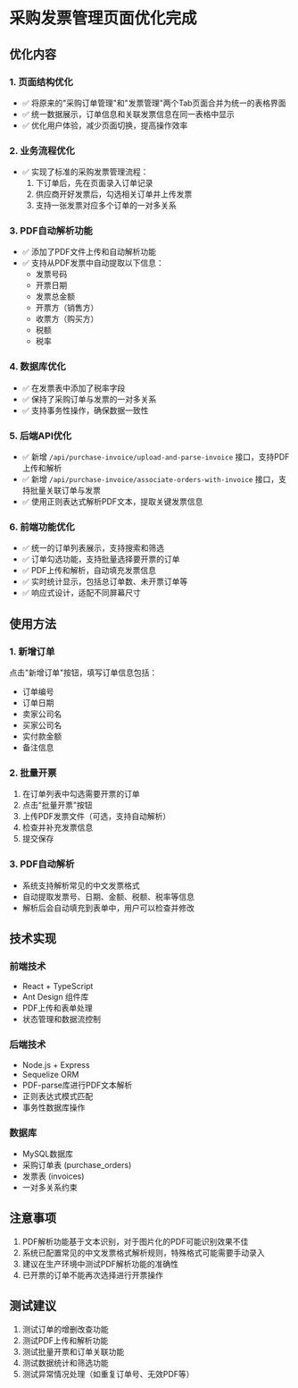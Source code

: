 # 采购发票管理页面优化完成

## 优化内容

### 1. 页面结构优化
- ✅ 将原来的"采购订单管理"和"发票管理"两个Tab页面合并为统一的表格界面
- ✅ 统一数据展示，订单信息和关联发票信息在同一表格中显示
- ✅ 优化用户体验，减少页面切换，提高操作效率

### 2. 业务流程优化
- ✅ 实现了标准的采购发票管理流程：
  1. 下订单后，先在页面录入订单记录
  2. 供应商开好发票后，勾选相关订单并上传发票
  3. 支持一张发票对应多个订单的一对多关系

### 3. PDF自动解析功能
- ✅ 添加了PDF文件上传和自动解析功能
- ✅ 支持从PDF发票中自动提取以下信息：
  - 发票号码
  - 开票日期
  - 发票总金额
  - 开票方（销售方）
  - 收票方（购买方）
  - 税额
  - 税率

### 4. 数据库优化
- ✅ 在发票表中添加了税率字段
- ✅ 保持了采购订单与发票的一对多关系
- ✅ 支持事务性操作，确保数据一致性

### 5. 后端API优化
- ✅ 新增 `/api/purchase-invoice/upload-and-parse-invoice` 接口，支持PDF上传和解析
- ✅ 新增 `/api/purchase-invoice/associate-orders-with-invoice` 接口，支持批量关联订单与发票
- ✅ 使用正则表达式解析PDF文本，提取关键发票信息

### 6. 前端功能优化
- ✅ 统一的订单列表展示，支持搜索和筛选
- ✅ 订单勾选功能，支持批量选择要开票的订单
- ✅ PDF上传和解析，自动填充发票信息
- ✅ 实时统计显示，包括总订单数、未开票订单等
- ✅ 响应式设计，适配不同屏幕尺寸

## 使用方法

### 1. 新增订单
点击"新增订单"按钮，填写订单信息包括：
- 订单编号
- 订单日期
- 卖家公司名
- 买家公司名
- 实付款金额
- 备注信息

### 2. 批量开票
1. 在订单列表中勾选需要开票的订单
2. 点击"批量开票"按钮
3. 上传PDF发票文件（可选，支持自动解析）
4. 检查并补充发票信息
5. 提交保存

### 3. PDF自动解析
- 系统支持解析常见的中文发票格式
- 自动提取发票号、日期、金额、税额、税率等信息
- 解析后会自动填充到表单中，用户可以检查并修改

## 技术实现

### 前端技术
- React + TypeScript
- Ant Design 组件库
- PDF上传和表单处理
- 状态管理和数据流控制

### 后端技术
- Node.js + Express
- Sequelize ORM
- PDF-parse库进行PDF文本解析
- 正则表达式模式匹配
- 事务性数据库操作

### 数据库
- MySQL数据库
- 采购订单表 (purchase_orders)
- 发票表 (invoices)
- 一对多关系约束

## 注意事项

1. PDF解析功能基于文本识别，对于图片化的PDF可能识别效果不佳
2. 系统已配置常见的中文发票格式解析规则，特殊格式可能需要手动录入
3. 建议在生产环境中测试PDF解析功能的准确性
4. 已开票的订单不能再次选择进行开票操作

## 测试建议

1. 测试订单的增删改查功能
2. 测试PDF上传和解析功能
3. 测试批量开票和订单关联功能
4. 测试数据统计和筛选功能
5. 测试异常情况处理（如重复订单号、无效PDF等） 